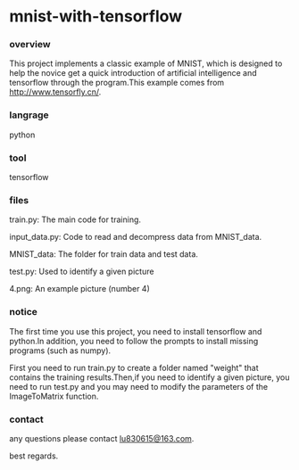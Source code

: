 # mnist-with-tensorflow
### overview
  This project implements a classic example of MNIST, which is designed to help the novice get a quick introduction of artificial intelligence and tensorflow through the program.This example comes from http://www.tensorfly.cn/.

### langrage
python
### tool
tensorflow
### files
train.py: The main code for training.

input_data.py: Code to read and decompress data from MNIST_data. 

MNIST_data: The folder for train data and test data. 

test.py: Used to identify a given picture

4.png: An example picture (number 4)

### notice
The first time you use this project, you need to install tensorflow and python.In addition, you need to follow the prompts to install missing programs (such as numpy).

First you need to run train.py to create a folder named "weight" that contains the training results.Then,if you need to identify a given picture, you need to run test.py and you may need to modify the parameters of the ImageToMatrix function.

### contact
any questions please contact lu830615@163.com. 

best regards.
